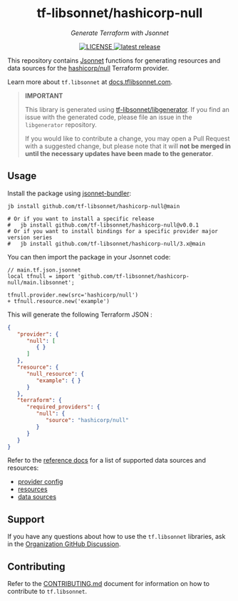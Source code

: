 <h1 align="center">tf-libsonnet/hashicorp-null</h1>

<p align="center">
  <em>Generate Terraform with Jsonnet</em>
</p>

<p align="center">
  <a href="https://github.com/tf-libsonnet/hashicorp-null/blob/main/LICENSE">
    <img alt="LICENSE" src="https://img.shields.io/github/license/tf-libsonnet/hashicorp-null?style=for-the-badge">
  </a>
  <a href="https://github.com/tf-libsonnet/hashicorp-null/releases/latest">
    <img alt="latest release" src="https://img.shields.io/github/v/release/tf-libsonnet/hashicorp-null?style=for-the-badge">
  </a>
</p>

This repository contains [Jsonnet](https://jsonnet.org/) functions for generating resources and data sources for the
[hashicorp/null](https://registry.terraform.io/providers/hashicorp/null) Terraform provider.

Learn more about `tf.libsonnet` at [docs.tflibsonnet.com](https://docs.tflibsonnet.com/docs).

> **IMPORTANT**
>
> This library is generated using [tf-libsonnet/libgenerator](https://github.com/tf-libsonnet/libgenerator). If you find
> an issue with the generated code, please file an issue in the `libgenerator` repository.
>
> If you would like to contribute a change, you may open a Pull Request with a suggested change, but please note that it
> will **not be merged in until the necessary updates have been made to the generator**.

## Usage

Install the package using [jsonnet-bundler](https://github.com/jsonnet-bundler/jsonnet-bundler):

```
jb install github.com/tf-libsonnet/hashicorp-null@main

# Or if you want to install a specific release
#   jb install github.com/tf-libsonnet/hashicorp-null@v0.0.1
# Or if you want to install bindings for a specific provider major version series
#   jb install github.com/tf-libsonnet/hashicorp-null/3.x@main
```

You can then import the package in your Jsonnet code:

```jsonnet
// main.tf.json.jsonnet
local tfnull = import 'github.com/tf-libsonnet/hashicorp-null/main.libsonnet';

tfnull.provider.new(src='hashicorp/null')
+ tfnull.resource.new('example')
```

This will generate the following Terraform JSON :

```json
{
   "provider": {
      "null": [
         { }
      ]
   },
   "resource": {
      "null_resource": {
         "example": { }
      }
   },
   "terraform": {
      "required_providers": {
         "null": {
            "source": "hashicorp/null"
         }
      }
   }
}
```

Refer to the [reference docs](/docs/3.x/README.md) for a list of supported data sources and resources:

- [provider config](/docs/3.x/provider.md)
- [resources](/docs/3.x/README.md)
- [data sources](/docs/3.x/data/index.md)


## Support

If you have any questions about how to use the `tf.libsonnet` libraries, ask in the [Organization GitHub
Discussion](https://github.com/orgs/tf-libsonnet/discussions).


## Contributing

Refer to the [CONTRIBUTING.md](/CONTRIBUTING.md) document for information on how to contribute to `tf.libsonnet`.
